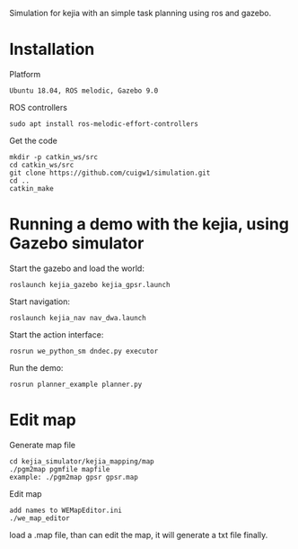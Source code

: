 Simulation for kejia with an simple task planning using ros and gazebo.

# Installation
Platform
```
Ubuntu 18.04, ROS melodic, Gazebo 9.0
```

ROS controllers
```
sudo apt install ros-melodic-effort-controllers
```

Get the code
```
mkdir -p catkin_ws/src
cd catkin_ws/src
git clone https://github.com/cuigw1/simulation.git
cd ..
catkin_make
```


# Running a demo with the kejia, using Gazebo simulator
Start the gazebo and load the world:
```
roslaunch kejia_gazebo kejia_gpsr.launch
```

Start navigation:
```
roslaunch kejia_nav nav_dwa.launch
```

Start the action interface:
```
rosrun we_python_sm dndec.py executor
```

Run the demo:
```
rosrun planner_example planner.py
```

# Edit map
Generate map file
```
cd kejia_simulator/kejia_mapping/map
./pgm2map pgmfile mapfile
example: ./pgm2map gpsr gpsr.map
```

Edit map
```
add names to WEMapEditor.ini
./we_map_editor
```
load a .map file, than can edit the map, it will generate a txt file finally.